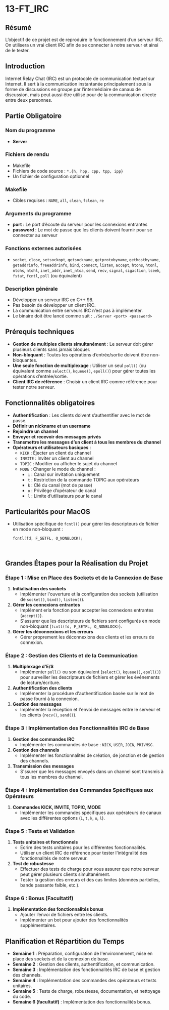 # 13-FT_IRC

## Résumé

L’objectif de ce projet est de reproduire le fonctionnement d’un serveur IRC. On utilisera un vrai client IRC afin de se connecter à notre serveur et ainsi de le tester.

## Introduction

Internet Relay Chat (IRC) est un protocole de communication textuel sur Internet. Il sert à la communication instantanée principalement sous la forme de discussions en groupe par l’intermédiaire de canaux de discussion, mais peut aussi être utilisé pour de la communication directe entre deux personnes.

## Partie Obligatoire

### Nom du programme

- **Server**

### Fichiers de rendu

- Makefile
- Fichiers de code source : `*.{h, hpp, cpp, tpp, ipp}`
- Un fichier de configuration optionnel

### Makefile

- Cibles requises : `NAME`, `all`, `clean`, `fclean`, `re`

### Arguments du programme

- **port** : Le port d’écoute du serveur pour les connexions entrantes
- **password** : Le mot de passe que les clients doivent fournir pour se connecter au serveur

### Fonctions externes autorisées

- `socket`, `close`, `setsockopt`, `getsockname`, `getprotobyname`, `gethostbyname`, `getaddrinfo`, `freeaddrinfo`, `bind`, `connect`, `listen`, `accept`, `htons`, `htonl`, `ntohs`, `ntohl`, `inet_addr`, `inet_ntoa`, `send`, `recv`, `signal`, `sigaction`, `lseek`, `fstat`, `fcntl`, `poll` (ou équivalent)

### Description générale

- Développer un serveur IRC en C++ 98.
- Pas besoin de développer un client IRC.
- La communication entre serveurs IRC n’est pas à implémenter.
- Le binaire doit être lancé comme suit : `./Server <port> <password>`

## Prérequis techniques

- **Gestion de multiples clients simultanément** : Le serveur doit gérer plusieurs clients sans jamais bloquer.
- **Non-bloquant** : Toutes les opérations d’entrée/sortie doivent être non-bloquantes.
- **Une seule fonction de multiplexage** : Utiliser un seul `poll()` (ou équivalent comme `select()`, `kqueue()`, `epoll()`) pour gérer toutes les opérations d’entrée/sortie.
- **Client IRC de référence** : Choisir un client IRC comme référence pour tester notre serveur.

## Fonctionnalités obligatoires

- **Authentification** : Les clients doivent s’authentifier avec le mot de passe.
- **Définir un nickname et un username**
- **Rejoindre un channel**
- **Envoyer et recevoir des messages privés**
- **Transmettre les messages d’un client à tous les membres du channel**
- **Opérateurs et utilisateurs basiques** :
  - `KICK` : Éjecter un client du channel
  - `INVITE` : Inviter un client au channel
  - `TOPIC` : Modifier ou afficher le sujet du channel
  - `MODE` : Changer le mode du channel :
    - `i` : Canal sur invitation uniquement
    - `t` : Restriction de la commande TOPIC aux opérateurs
    - `k` : Clé du canal (mot de passe)
    - `o` : Privilège d’opérateur de canal
    - `l` : Limite d’utilisateurs pour le canal

## Particularités pour MacOS

- Utilisation spécifique de `fcntl()` pour gérer les descripteurs de fichier en mode non-bloquant :
  ```cpp
  fcntl(fd, F_SETFL, O_NONBLOCK);




## Grandes Étapes pour la Réalisation du Projet

### Étape 1 : Mise en Place des Sockets et de la Connexion de Base

1. **Initialisation des sockets**
   - Implémenter l'ouverture et la configuration des sockets (utilisation de `socket()`, `bind()`, `listen()`).
2. **Gérer les connexions entrantes**
   - Implément erla fonction pour accepter les connexions entrantes (`accept()`).
   - S'assurer que les descripteurs de fichiers sont configurés en mode non-bloquant (`fcntl(fd, F_SETFL, O_NONBLOCK)`).
3. **Gérer les déconnexions et les erreurs**
   - Gérer proprement les déconnexions des clients et les erreurs de connexion.

### Étape 2 : Gestion des Clients et de la Communication

1. **Multiplexage d'E/S**
   - Implémenter `poll()` ou son équivalent (`select()`, `kqueue()`, `epoll()`) pour surveiller les descripteurs de fichiers et gérer les événements de lecture/écriture.
2. **Authentification des clients**
   - Implémenter la procédure d'authentification basée sur le mot de passe fourni à la connexion.
3. **Gestion des messages**
   - Implémenter la réception et l'envoi de messages entre le serveur et les clients (`recv()`, `send()`).

### Étape 3 : Implémentation des Fonctionnalités IRC de Base

1. **Gestion des commandes IRC**
   - Implémenter les commandes de base : `NICK`, `USER`, `JOIN`, `PRIVMSG`.
2. **Gestion des channels**
   - Implémenter les fonctionnalités de création, de jonction et de gestion des channels.
3. **Transmission des messages**
   - S'ssurer que les messages envoyés dans un channel sont transmis à tous les membres du channel.

### Étape 4 : Implémentation des Commandes Spécifiques aux Opérateurs

1. **Commandes KICK, INVITE, TOPIC, MODE**
   - Implémenter les commandes spécifiques aux opérateurs de canaux avec les différentes options (`i`, `t`, `k`, `o`, `l`).

### Étape 5 : Tests et Validation

1. **Tests unitaires et fonctionnels**
   - Écrire des tests unitaires pour les différentes fonctionnalités.
   - Utiliser un client IRC de référence pour tester l'intégralité des fonctionnalités de notre serveur.
2. **Test de robustesse**
   - Effectuer des tests de charge pour vous assurer que notre serveur peut gérer plusieurs clients simultanément.
   - Tester la gestion des erreurs et des cas limites (données partielles, bande passante faible, etc.).

### Étape 6 : Bonus (Facultatif)

1. **Implémentation des fonctionnalités bonus**
   - Ajouter l’envoi de fichiers entre les clients.
   - Implémenter un bot pour ajouter des fonctionnalités supplémentaires.

## Planification et Répartition du Temps

- **Semaine 1** : Préparation, configuration de l'environnement, mise en place des sockets et de la connexion de base.
- **Semaine 2** : Gestion des clients, authentification, et communication.
- **Semaine 3** : Implémentation des fonctionnalités IRC de base et gestion des channels.
- **Semaine 4** : Implémentation des commandes des opérateurs et tests unitaires.
- **Semaine 5** : Tests de charge, robustesse, documentation, et nettoyage du code.
- **Semaine 6 (facultatif)** : Implémentation des fonctionnalités bonus.

